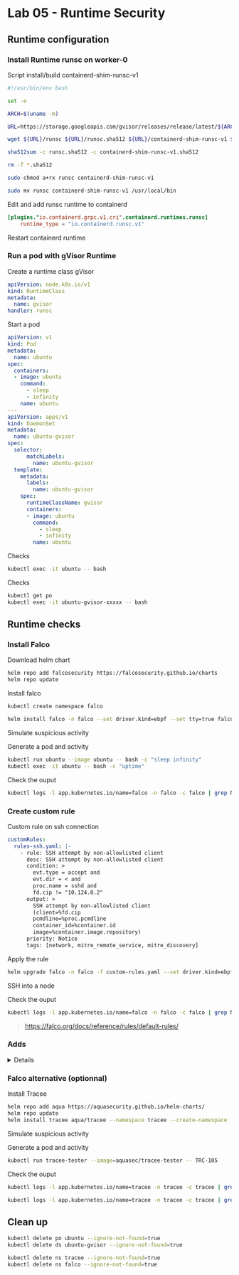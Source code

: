 # Lab 05 - Runtime Security

## Runtime configuration

### Install Runtime runsc on worker-0

Script install/build containerd-shim-runsc-v1

```sh
#!/usr/bin/env bash

set -e

ARCH=$(uname -m)

URL=https://storage.googleapis.com/gvisor/releases/release/latest/${ARCH}

wget ${URL}/runsc ${URL}/runsc.sha512 ${URL}/containerd-shim-runsc-v1 ${URL}/containerd-shim-runsc-v1.sha512

sha512sum -c runsc.sha512 -c containerd-shim-runsc-v1.sha512

rm -f *.sha512

sudo chmod a+rx runsc containerd-shim-runsc-v1

sudo mv runsc containerd-shim-runsc-v1 /usr/local/bin

```

Edit and add runsc runtime to containerd

```conf
[plugins."io.containerd.grpc.v1.cri".containerd.runtimes.runsc]
    runtime_type = "io.containerd.runsc.v1"
```

Restart containerd runtime

### Run a pod with gVisor Runtime

Create a runtime class gVisor

```yaml
apiVersion: node.k8s.io/v1  
kind: RuntimeClass
metadata:
  name: gvisor  
handler: runsc
```

Start a pod

```yaml
apiVersion: v1
kind: Pod
metadata:
  name: ubuntu
spec:
  containers:
  - image: ubuntu
    command:
      - sleep
      - infinity
    name: ubuntu
---
apiVersion: apps/v1
kind: DaemonSet
metadata:
  name: ubuntu-gvisor
spec:
  selector:
      matchLabels:
        name: ubuntu-gvisor
  template:
    metadata:
      labels:
        name: ubuntu-gvisor
    spec:
      runtimeClassName: gvisor
      containers:
      - image: ubuntu
        command:
          - sleep
          - infinity
        name: ubuntu
```

Checks

```sh
kubectl exec -it ubuntu -- bash
```

Checks

```sh
kubectl get po
kubectl exec -it ubuntu-gvisor-xxxxx -- bash
```

## Runtime checks

### Install Falco

Download helm chart

```sh
helm repo add falcosecurity https://falcosecurity.github.io/charts
helm repo update
```

Install falco

```sh
kubectl create namespace falco

helm install falco -n falco --set driver.kind=ebpf --set tty=true falcosecurity/falco
```

Simulate suspicious activity

Generate a pod and activity

```sh
kubectl run ubuntu --image ubuntu -- bash -c "sleep infinity"
kubectl exec -it ubuntu -- bash -c "uptime"
```

Check the ouput

```sh
kubectl logs -l app.kubernetes.io/name=falco -n falco -c falco | grep Notice
```

### Create custom rule

Custom rule on ssh connection

```yaml
customRules:
  rules-ssh.yaml: |-
    - rule: SSH attempt by non-allowlisted client
      desc: SSH attempt by non-allowlisted client
      condition: >
        evt.type = accept and
        evt.dir = < and
        proc.name = sshd and
        fd.cip != "10.124.0.2"
      output: >
        SSH attempt by non-allowlisted client
        (client=%fd.cip
        pcmdline=%proc.pcmdline
        container_id=%container.id
        image=%container.image.repository)
      priority: Notice
      tags: [network, mitre_remote_service, mitre_discovery]
```

Apply the rule

```sh
helm upgrade falco -n falco -f custom-rules.yaml --set driver.kind=ebpf --set tty=true falcosecurity/falco
```

SSH into a node

Check the ouput

```sh
kubectl logs -l app.kubernetes.io/name=falco -n falco -c falco | grep Notice
```

> https://falco.org/docs/reference/rules/default-rules/

### Adds

<details>

[About gvisor](https://github.com/falcosecurity/charts/tree/master/charts/falco#about-gvisor)

Example: running Falco on GKE, with or without gVisor-enabled pods
If you use GKE with k8s version at least 1.24.4-gke.1800 or 1.25.0-gke.200 with gVisor sandboxed pods, you can install a Falco instance to monitor them with, e.g.:

```sh
helm install falco-gvisor falcosecurity/falco -f https://raw.githubusercontent.com/falcosecurity/charts/master/falco/values-gvisor-gke.yaml --namespace falco-gvisor --create-namespace
```

Note that the instance of Falco above will only monitor gVisor sandboxed workloads on gVisor-enabled node pools. If you also need to monitor regular workloads on regular node pools you can use the eBPF driver as usual:

```sh
helm install falco falcosecurity/falco --set driver.kind=ebpf --namespace falco --create-namespace
```

The two instances of Falco will operate independently and can be installed, uninstalled or configured as needed. If you were already monitoring your regular node pools with eBPF you don't need to reinstall it.

</details>


### Falco alternative (optionnal)

Install Tracee

```sh
helm repo add aqua https://aquasecurity.github.io/helm-charts/
helm repo update
helm install tracee aqua/tracee --namespace tracee --create-namespace
```

Simulate suspicious activity

Generate a pod and activity

```sh
kubectl run tracee-tester --image=aquasec/tracee-tester -- TRC-105
```

Check the ouput

```sh
kubectl logs -l app.kubernetes.io/name=tracee -n tracee -c tracee | grep fileless_execution 

kubectl logs -l app.kubernetes.io/name=tracee -n tracee -c tracee | grep -i ssh 
```

## Clean up

```sh
kubectl delete po ubuntu --ignore-not-found=true
kubectl delete ds ubuntu-gvisor --ignore-not-found=true

kubectl delete ns tracee --ignore-not-found=true
kubectl delete ns falco --ignore-not-found=true
```